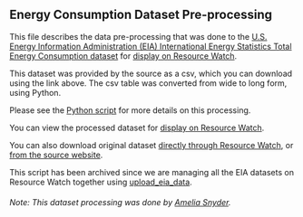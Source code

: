 ## Energy Consumption Dataset Pre-processing
This file describes the data pre-processing that was done to the [U.S. Energy Information Administration (EIA) International Energy Statistics Total Energy Consumption dataset](https://www.eia.gov/beta/international/data/browser/#/?pa=000000001&c=ruvvvvvfvtvnvv1urvvvvfvvvvvvfvvvou20evvvvvvvvvnvvuvs&ct=0&ug=4&vs=INTL.44-2-AFG-QBTU.A&cy=2017&vo=0&v=H&start=1980&end=2017) for [display on Resource Watch](https://resourcewatch.org/data/explore/67cf410f-4cdf-4437-aa09-187e5fa590ae).

This dataset was provided by the source as a csv, which you can download using the link above. The csv table was converted from wide to long form, using Python.

Please see the [Python script](https://github.com/resource-watch/data-pre-processing/blob/master/ene_033_energy_consumption/ene_033_energy_consumption_processing.py) for more details on this processing.

You can view the processed dataset for [display on Resource Watch](https://resourcewatch.org/data/explore/67cf410f-4cdf-4437-aa09-187e5fa590ae).

You can also download original dataset [directly through Resource Watch](https://wri-public-data.s3.amazonaws.com/resourcewatch/ene_033_energy_consumption.zip), or [from the source website](https://www.eia.gov/beta/international/data/browser/#/?pa=000000001&c=ruvvvvvfvtvnvv1urvvvvfvvvvvvfvvvou20evvvvvvvvvnvvuvs&ct=0&ug=4&vs=INTL.44-2-AFG-QBTU.A&cy=2017&vo=0&v=H&start=1980&end=2017).

This script has been archived since we are managing all the EIA datasets on Resource Watch together using [upload_eia_data](https://github.com/resource-watch/nrt-scripts/tree/master/upload_eia_data).

###### Note: This dataset processing was done by [Amelia Snyder](https://www.wri.org/profile/amelia-snyder).